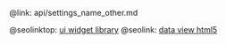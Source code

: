 @link: api/settings_name_other.md

@seolinktop: [ui widget library](https://webix.com)
@seolink: [data view html5](https://webix.com/widget/dataview/)